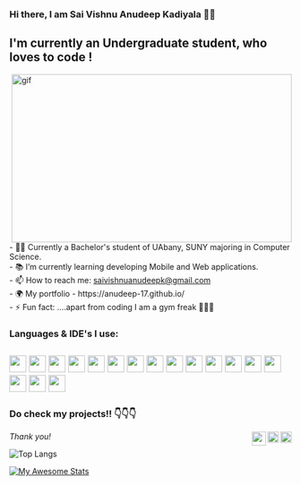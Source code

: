 ### Hi there, I am Sai Vishnu Anudeep Kadiyala 👋👋
 
## I'm currently an Undergraduate student, who loves to code !
<p><img align= "right" alt="gif" src="output-onlinegiftools.gif" width="500px" height = "300px"/></p>

<p align = "left">
- 👨‍🎓 Currently a Bachelor's student of UAbany, SUNY majoring in Computer Science.<br/>
- 📚 I’m currently learning developing Mobile and Web applications. <br/>
- 📫 How to reach me: <a href="mailto:saivishnuanudeepk@gmail.com">saivishnuanudeepk@gmail.com</a><br/>
- 🌍 My portfolio - https://anudeep-17.github.io/<br/>
- ⚡ Fun fact: ....apart from coding I am a        gym freak 🏋️‍♂️😁<br/>
</p>


### Languages & IDE's I use:
<img src="https://img.icons8.com/color/48/000000/java-coffee-cup-logo--v2.png" width="30px"/> <img src="https://img.icons8.com/color/48/000000/flutter.png" width="30px"/> <img src="https://img.icons8.com/color/48/000000/c-programming.png" width="30px"/> <img src="https://img.icons8.com/color/48/000000/python--v1.png" width="30px"/> <img src="https://img.icons8.com/color/48/000000/html-5.png" width="30px"/> <img src="https://img.icons8.com/color/48/000000/css3.png" width="30px"/> <img src="https://img.icons8.com/color/48/000000/javascript--v1.png" width="30px"/> <img src="https://img.icons8.com/color/48/000000/android-studio--v2.png" width="30px"/> <img src="https://img.icons8.com/office/40/000000/java-eclipse.png" width="30px"/> <img src="https://img.icons8.com/color/48/000000/visual-studio-code-2019.png" width="30px"/> <img src="http://www.itzgeek.com/wp-content/uploads/2012/02/NetBeans-Logo.png" width="30px"/> <img src="https://img.icons8.com/color/48/000000/mysql-logo.png" width="30px"/> <img src="https://img.icons8.com/color/48/000000/git.png" width="30px"/>
<img src="https://user-images.githubusercontent.com/54953858/200421208-37f0126d-6069-4bce-ac7f-78fcfd5543a3.png" width="30px"/>
<img src="https://user-images.githubusercontent.com/54953858/200421526-1caa21eb-e90e-41ae-a45d-aeffe31a838e.png" width="30px"/>
<img src="https://user-images.githubusercontent.com/54953858/200421708-c4dc29a9-64fa-4a66-b9b6-910ab622e9e4.png" width="30px"/>
<img src="https://img.icons8.com/color/48/null/docker.png" width="30px"/>
---

### Do check my projects!! 👇👇👇 
*Thank you!* 
<a href="https://www.instagram.com/anudeep.7/"><img align="right" src="https://img.icons8.com/color/48/000000/instagram-new--v1.png" width = "20px"/></a>
<a href="https://www.linkedin.com/in/saivishnuanudeepkadiyala/"><img align="right" src="https://img.icons8.com/color/48/000000/linkedin.png" width ="20px"/></a>
<a href="https://anudeep-17.github.io/"><img align = "right" src="https://img.icons8.com/external-becris-flat-becris/64/000000/external-portfolio-business-management-becris-flat-becris.png" width ="25px"/></a>


![Top Langs](https://github-readme-stats.vercel.app/api/top-langs/?username=anudeep-17&theme=tokyonight&layout=compact&hide=Tsql,css,scss)
<!-- ![anudeep-17's GitHub stats](https://github-readme-stats.vercel.app/api?username=anudeep-17&show_icons=true&theme=tokyonight)
 -->
[![My Awesome Stats](https://awesome-github-stats.azurewebsites.net/user-stats/anudeep-17?cardType=level-alternate&theme=tokyonight&showIcons=false)](https://git.io/awesome-stats-card)

